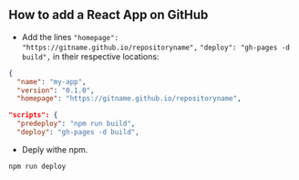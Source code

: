 ## How to add a React App on GitHub

* Add the lines ```"homepage": "https://gitname.github.io/repositoryname",``` ```"deploy": "gh-pages -d build",``` in their respective locations:
```json
{
  "name": "my-app",
  "version": "0.1.0",
  "homepage": "https://gitname.github.io/repositoryname",
```
```json
"scripts": {
  "predeploy": "npm run build",
  "deploy": "gh-pages -d build",
```
* Deply withe npm.
```shell
npm run deploy
```
